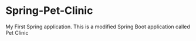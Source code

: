 # Spring-Pet-Clinic
My First Spring application.
This is a modified Spring Boot application called Pet Clinic
